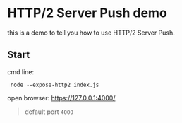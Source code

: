 # HTTP/2 Server Push demo
this is a demo to tell you how to use HTTP/2 Server Push.

## Start
cmd line:

```
 node --expose-http2 index.js
```

open browser: <https://127.0.0.1:4000/>

> default port `4000`